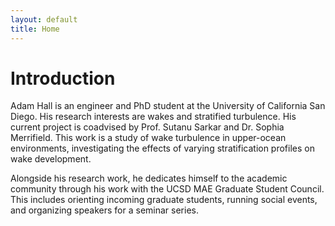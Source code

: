 ```yaml
---
layout: default
title: Home
---
```


# Introduction

Adam Hall is an engineer and PhD student at the University of California San Diego. His research interests are wakes and stratified turbulence. His current project is coadvised by Prof. Sutanu Sarkar and Dr. Sophia Merrifield. This work is a study of wake turbulence in upper-ocean environments, investigating the effects of varying stratification profiles on wake development.

Alongside his research work, he dedicates himself to the academic community through his work with the UCSD MAE Graduate Student Council. This includes orienting incoming graduate students, running social events, and organizing speakers for a seminar series.


